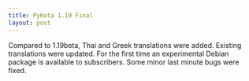 ```yaml
---
title: PyKota 1.19 Final
layout: post
---
```


Compared to 1.19beta, Thai and Greek translations were added. Existing translations were updated. For the first time an experimental Debian package is available to subscribers. Some minor last minute bugs were fixed.
